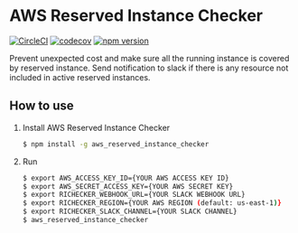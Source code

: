 # AWS Reserved Instance Checker
[![CircleCI](https://circleci.com/gh/kirkchen/aws_reserved_instance_checker.svg?style=shield)](https://circleci.com/gh/kirkchen/aws_reserved_instance_checker)
[![codecov](https://codecov.io/gh/kirkchen/aws_reserved_instance_checker/branch/master/graph/badge.svg)](https://codecov.io/gh/kirkchen/aws_reserved_instance_checker)
[![npm version](https://badge.fury.io/js/aws_reserved_instance_checker.svg)](https://badge.fury.io/js/aws_reserved_instance_checker)

Prevent unexpected cost and make sure all the running instance is covered by reserved instance. Send notification to slack if there is any resource not included in active reserved instances.

## How to use

1. Install AWS Reserved Instance Checker

    ``` bash
    $ npm install -g aws_reserved_instance_checker
    ```

1. Run 

    ``` bash
    $ export AWS_ACCESS_KEY_ID={YOUR AWS ACCESS KEY ID}
    $ export AWS_SECRET_ACCESS_KEY={YOUR AWS SECRET KEY}
    $ export RICHECKER_WEBHOOK_URL={YOUR SLACK WEBHOOK URL}
    $ export RICHECKER_REGION={YOUR AWS REGION (default: us-east-1)}    # Optional
    $ export RICHECKER_SLACK_CHANNEL={YOUR SLACK CHANNEL}               # Optional
    $ aws_reserved_instance_checker
    ```